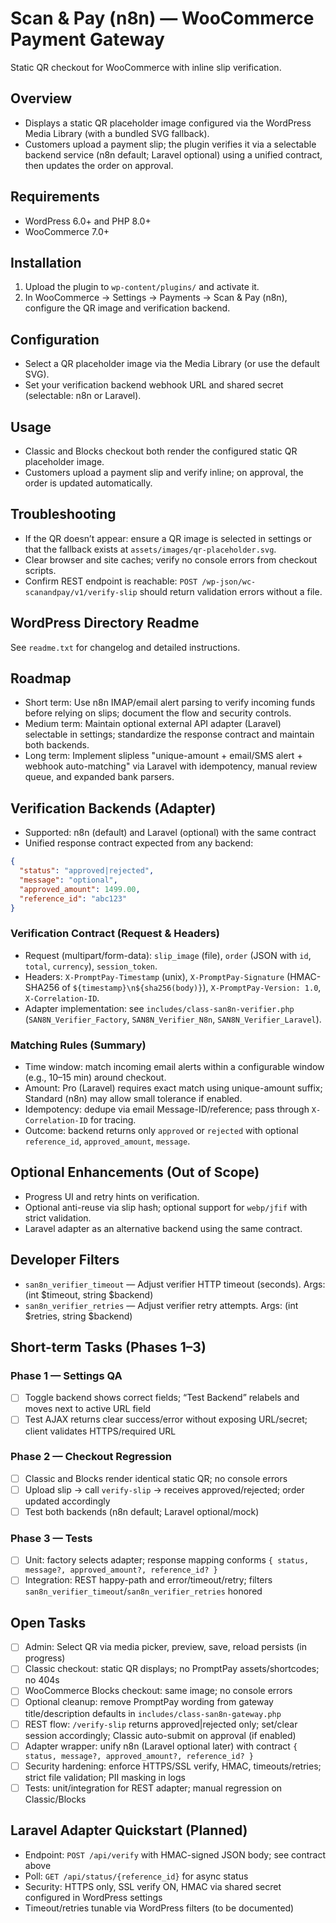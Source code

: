# Scan & Pay (n8n) — WooCommerce Payment Gateway

Static QR checkout for WooCommerce with inline slip verification.

## Overview
- Displays a static QR placeholder image configured via the WordPress Media Library (with a bundled SVG fallback).
- Customers upload a payment slip; the plugin verifies it via a selectable backend service (n8n default; Laravel optional) using a unified contract, then updates the order on approval.

## Requirements
- WordPress 6.0+ and PHP 8.0+
- WooCommerce 7.0+

## Installation
1) Upload the plugin to `wp-content/plugins/` and activate it.
2) In WooCommerce → Settings → Payments → Scan & Pay (n8n), configure the QR image and verification backend.

## Configuration
- Select a QR placeholder image via the Media Library (or use the default SVG).
- Set your verification backend webhook URL and shared secret (selectable: n8n or Laravel).

## Usage
- Classic and Blocks checkout both render the configured static QR placeholder image.
- Customers upload a payment slip and verify inline; on approval, the order is updated automatically.

## Troubleshooting
- If the QR doesn’t appear: ensure a QR image is selected in settings or that the fallback exists at `assets/images/qr-placeholder.svg`.
- Clear browser and site caches; verify no console errors from checkout scripts.
- Confirm REST endpoint is reachable: `POST /wp-json/wc-scanandpay/v1/verify-slip` should return validation errors without a file.

## WordPress Directory Readme
See `readme.txt` for changelog and detailed instructions.

## Roadmap

- Short term: Use n8n IMAP/email alert parsing to verify incoming funds before relying on slips; document the flow and security controls.
- Medium term: Maintain optional external API adapter (Laravel) selectable in settings; standardize the response contract and maintain both backends.
- Long term: Implement slipless "unique-amount + email/SMS alert + webhook auto-matching" via Laravel with idempotency, manual review queue, and expanded bank parsers.

## Verification Backends (Adapter)

- Supported: n8n (default) and Laravel (optional) with the same contract
- Unified response contract expected from any backend:

```json
{
  "status": "approved|rejected",
  "message": "optional",
  "approved_amount": 1499.00,
  "reference_id": "abc123"
}
```

### Verification Contract (Request & Headers)

- Request (multipart/form-data): `slip_image` (file), `order` (JSON with `id`, `total`, `currency`), `session_token`.
- Headers: `X-PromptPay-Timestamp` (unix), `X-PromptPay-Signature` (HMAC-SHA256 of `${timestamp}\n${sha256(body)}`), `X-PromptPay-Version: 1.0`, `X-Correlation-ID`.
- Adapter implementation: see `includes/class-san8n-verifier.php` (`SAN8N_Verifier_Factory`, `SAN8N_Verifier_N8n`, `SAN8N_Verifier_Laravel`).

### Matching Rules (Summary)

- Time window: match incoming email alerts within a configurable window (e.g., 10–15 min) around checkout.
- Amount: Pro (Laravel) requires exact match using unique-amount suffix; Standard (n8n) may allow small tolerance if enabled.
- Idempotency: dedupe via email Message-ID/reference; pass through `X-Correlation-ID` for tracing.
- Outcome: backend returns only `approved` or `rejected` with optional `reference_id`, `approved_amount`, `message`.

## Optional Enhancements (Out of Scope)

- Progress UI and retry hints on verification.
- Optional anti-reuse via slip hash; optional support for `webp/jfif` with strict validation.
- Laravel adapter as an alternative backend using the same contract.

## Developer Filters

- `san8n_verifier_timeout` — Adjust verifier HTTP timeout (seconds). Args: (int $timeout, string $backend)
- `san8n_verifier_retries` — Adjust verifier retry attempts. Args: (int $retries, string $backend)

## Short-term Tasks (Phases 1–3)

### Phase 1 — Settings QA
- [ ] Toggle backend shows correct fields; “Test Backend” relabels and moves next to active URL field
- [ ] Test AJAX returns clear success/error without exposing URL/secret; client validates HTTPS/required URL

### Phase 2 — Checkout Regression
- [ ] Classic and Blocks render identical static QR; no console errors
- [ ] Upload slip → call `verify-slip` → receives approved/rejected; order updated accordingly
- [ ] Test both backends (n8n default; Laravel optional/mock)

### Phase 3 — Tests
- [ ] Unit: factory selects adapter; response mapping conforms `{ status, message?, approved_amount?, reference_id? }`
- [ ] Integration: REST happy-path and error/timeout/retry; filters `san8n_verifier_timeout`/`san8n_verifier_retries` honored

## Open Tasks

- [ ] Admin: Select QR via media picker, preview, save, reload persists (in progress)
- [ ] Classic checkout: static QR displays; no PromptPay assets/shortcodes; no 404s
- [ ] WooCommerce Blocks checkout: same image; no console errors
- [ ] Optional cleanup: remove PromptPay wording from gateway title/description defaults in `includes/class-san8n-gateway.php`
- [ ] REST flow: `/verify-slip` returns approved|rejected only; set/clear session accordingly; Classic auto-submit on approval (if enabled)
- [ ] Adapter wrapper: unify n8n (Laravel optional later) with contract `{ status, message?, approved_amount?, reference_id? }`
- [ ] Security hardening: enforce HTTPS/SSL verify, HMAC, timeouts/retries; strict file validation; PII masking in logs
- [ ] Tests: unit/integration for REST adapter; manual regression on Classic/Blocks

## Laravel Adapter Quickstart (Planned)

- Endpoint: `POST /api/verify` with HMAC-signed JSON body; see contract above
- Poll: `GET /api/status/{reference_id}` for async status
- Security: HTTPS only, SSL verify ON, HMAC via shared secret configured in WordPress settings
- Timeout/retries tunable via WordPress filters (to be documented)